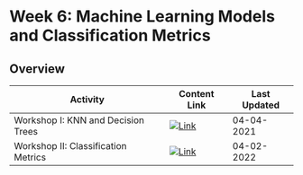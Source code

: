 # Week 6: Machine Learning Models and Classification Metrics

## Overview
| **Activity**                   | Content Link    | Last Updated |
| ---------------                | --------------- | ----------   |
| Workshop I: KNN and Decision Trees| [![Link](../tools/buttons/open-markdown.svg)](workshop/README.md) | 04-04-2021 |
| Workshop II: Classification Metrics| [![Link](../tools/buttons/open-markdown.svg)](workshop/classification-metrics/README.md) | 04-02-2022 |

<!---| Workshop II: Bias Variance Tradeoff | [![Link](../tools/buttons/open-markdown.svg)](workshop/bias-var/bias_var.md) | 04-04-2021 |-->
